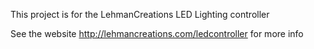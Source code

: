 This project is for the LehmanCreations LED Lighting controller

See the website http://lehmancreations.com/ledcontroller for more info
